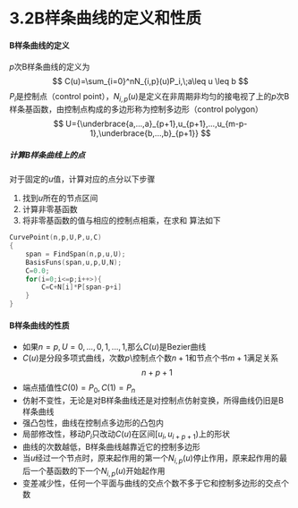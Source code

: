 # 3.2B样条曲线的定义和性质

#### B样条曲线的定义
$p$次B样条曲线的定义为
$$
C(u)=\sum_{i=0}^nN_{i,p}(u)P_i,\;a\leq u \leq b
$$
$P_i$是控制点（control point），$N_{i,p}(u)$是定义在非周期非均匀的接电视了上的$p$次B样条基函数，由控制点构成的多边形称为控制多边形（control polygon）
$$
U={\underbrace{a,...,a}_{p+1},u_{p+1},...,u_{m-p-1},\underbrace{b,...,b}_{p+1}}
$$
##### 计算B样条曲线上的点
对于固定的$u$值，计算对应的点分以下步骤
1. 找到$u$所在的节点区间
2. 计算非零基函数
3. 将非零基函数的值与相应的控制点相乘，在求和
算法如下
```c
CurvePoint(n,p,U,P,u,C)
{
    span = FindSpan(n,p,u,U);
    BasisFuns(span,u,p,U,N);
    C=0.0;
    for(i=0;i<=p;i++>){
        C=C+N[i]*P[span-p+i]
    }
}
```
#### B样条曲线的性质
- 如果$n=p,U={0,...,0,1,...,1}$,那么$C(u)$是Bezier曲线
- $C(u)$是分段多项式曲线，次数$p$\控制点个数$n+1$和节点个书$m+1$满足关系$$n+p+1$$
- 端点插值性$C(0)=P_0,C(1)=P_n$
- 仿射不变性，无论是对B样条曲线还是对控制点仿射变换，所得曲线仍旧是B样条曲线
- 强凸包性，曲线在控制点多边形的凸包内
- 局部修改性，移动$P_i$只改动$C(u)$在区间$[u_i,u_{i+p+1})$上的形状
- 曲线的次数越低，B样条曲线越靠近它的控制多边形
- 当$u$经过一个节点时，原来起作用的第一个$N_{i,p}(u)$停止作用，原来起作用的最后一个基函数的下一个$N_{i,p}(u)$开始起作用
- 变差减少性，任何一个平面与曲线的交点个数不多于它和控制多边形的交点个数

